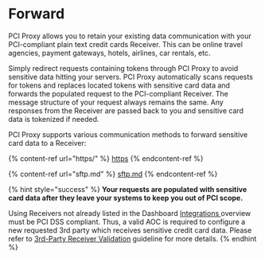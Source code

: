 # Forward

PCI Proxy allows you to retain your existing data communication with your PCI-compliant plain text credit cards Receiver. This can be online travel agencies, payment gateways, hotels, airlines, car rentals, etc.

Simply redirect requests containing tokens through PCI Proxy to avoid sensitive data hitting your servers. PCI Proxy automatically scans requests for tokens and replaces located tokens with sensitive card data and forwards the populated request to the PCI-compliant Receiver. The message structure of your request always remains the same. Any responses from the Receiver are passed back to you and sensitive card data is tokenized if needed.

PCI Proxy supports various communication methods to forward sensitive card data to a Receiver:

{% content-ref url="https/" %}
[https](https/)
{% endcontent-ref %}

{% content-ref url="sftp.md" %}
[sftp.md](sftp.md)
{% endcontent-ref %}

{% hint style="success" %}
**Your requests are populated with sensitive card data after they leave your systems to keep you out of PCI scope.**

Using Receivers not already listed in the Dashboard [Integrations ](../../guides/pci-proxy-dashboard/add-integrations.md)overview must be PCI DSS compliant. Thus, a valid AOC is required to configure a new requested 3rd party which receives sensitive credit card data. Please refer to [3rd-Party Receiver Validation](../../guides/3rd-party-receiver-validation.md) guideline for more details.
{% endhint %}

